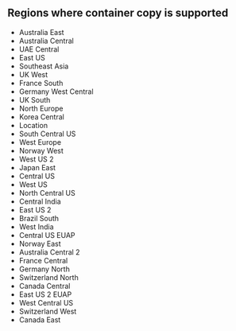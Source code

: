 ## Regions where container copy is supported

* Australia East
* Australia Central
* UAE Central
* East US
* Southeast Asia
* UK West
* France South
* Germany West Central
* UK South
* North Europe
* Korea Central
* Location
* South Central US
* West Europe
* Norway West
* West US 2
* Japan East
* Central US
* West US
* North Central US
* Central India
* East US 2
* Brazil South
* West India
* Central US EUAP
* Norway East
* Australia Central 2
* France Central
* Germany North
* Switzerland North
* Canada Central
* East US 2 EUAP
* West Central US
* Switzerland West
* Canada East